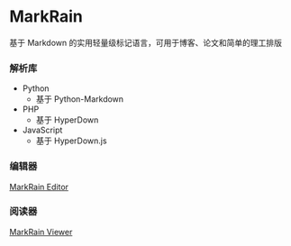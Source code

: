 # MarkRain

基于 Markdown 的实用轻量级标记语言，可用于博客、论文和简单的理工排版

### 解析库
- Python
  - 基于 Python-Markdown
- PHP
  - 基于 HyperDown
- JavaScript
  - 基于 HyperDown.js

### 编辑器

[MarkRain Editor](Editor/)

### 阅读器

[MarkRain Viewer](Viewer/)

#### 